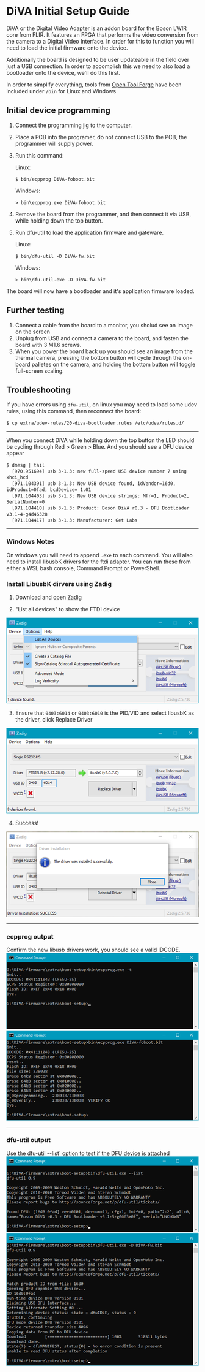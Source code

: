 # DiVA Initial Setup Guide

DiVA or the Digital Video Adapter is an addon board for the Boson LWIR core from FLIR.
It features an FPGA that performs the video conversion from the camera to a Digital Video Interface. In order for this to function you will need to load the initial firmware onto the device.

Additionally the board is designed to be user updateable in the field over just a USB connection. In order to accomplish this we need to also load a bootloader onto the device, we'll do this first. 

In order to simplify everything, tools from [Open Tool Forge](https://github.com/open-tool-forge/fpga-toolchain/releases) have been included under `/bin` for Linux and Windows 

## Initial device programming

1. Connect the programming jig to the computer.


2. Place a PCB into the programer, do not connect USB to the PCB, the programmer will supply power.


3. Run this command: 

    Linux:
    ```console 
    $ bin/ecpprog DiVA-foboot.bit
    ```
    Windows:
    ```console 
    > bin\ecpprog.exe DiVA-foboot.bit
    ```

4. Remove the board from the programmer, and then connect it via USB, while holding down the top button.


5. Run dfu-util to load the application firmware and gateware.

    Linux:
    ```console 
    $ bin/dfu-util -D DiVA-fw.bit
    ```
    Windows:
    ```console 
    > bin\dfu-util.exe -D DiVA-fw.bit
    ```


The board will now have a bootloader and it's application firmware loaded.

## Further testing

1. Connect a cable from the board to a monitor, you sholud see an image on the screen
2. Unplug from USB and connect a camera to the board, and fasten the board with 3 M1.6 screws.
3. When you power the board back up you should see an image from the thermal camera, pressing the bottom button will cycle through the on-board palletes on the camera, and holding the bottom button will toggle full-screen scaling.


## Troubleshooting

If you have errors using `dfu-util`, on linux you may need to load some udev rules, using this command, then reconnect the board: 
```console 
$ cp extra/udev-rules/20-diva-bootloader.rules /etc/udev/rules.d/
```

---

When you connect DiVA while holding down the top button the LED should be cycling through Red > Green > Blue. And you should see a DFU device appear
``` console
$ dmesg | tail
  [970.951694] usb 3-1.3: new full-speed USB device number 7 using xhci_hcd
  [971.104391] usb 3-1.3: New USB device found, idVendor=16d0, idProduct=0fad, bcdDevice= 1.01
  [971.104403] usb 3-1.3: New USB device strings: Mfr=1, Product=2, SerialNumber=0
  [971.104410] usb 3-1.3: Product: Boson DiVA r0.3 - DFU Bootloader v3.1-4-g4d46328
  [971.104417] usb 3-1.3: Manufacturer: Get Labs
```

----
### Windows Notes

On windows you will need to append `.exe` to each command. You will also need to install libusbK drivers for the ftdi adapter. You can run these from either a WSL bash console, Command Prompt or PowerShell.

### Install LibusbK dirvers using Zadig

1. Download and open [Zadig](https://zadig.akeo.ie/)

2. "List all devices" to show the FTDI device

![Zadig Option](doc/zadig_001.PNG "Zadig Option")

3. Ensure that `0403:6014` or `0403:6010` is the PID/VID and select libusbK as the driver, click Replace Driver

![Zadig Replace](doc/zadig_002.PNG "Zadig Replace")

4. Success!

![Zadig Success](doc/zadig_003.PNG "Zadig Success")

----
### ecpprog output

Confirm the new libusb drivers work, you should see a valid IDCODE. 
![ecpprog test](doc/cmd_001.PNG "ecpprog test")
![ecpprog DONE](doc/cmd_002.PNG "ecpprog DONE")

----
### dfu-util output

Use the dfu-util --list` option to test if the DFU device is attached
![dfu-util test](doc/dfu-util_001.PNG "dfu-util test")
![dfu-util done](doc/dfu-util_002.PNG "dfu-util done")

